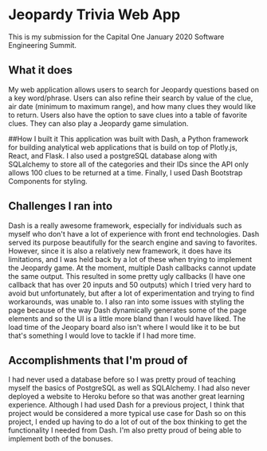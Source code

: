 # Jeopardy Trivia Web App

This is my submission for the Capital One January 2020 Software Engineering Summit. 

## What it does
My web application allows users to search for Jeopardy questions based on a key word/phrase.
Users can also refine their search by value of the clue, air date (minimum to maximum range),
and how many clues they would like to return. Users also have the option to save clues into a 
table of favorite clues. They can also play a Jeopardy game simulation.

##How I built it
This application was built with Dash, a Python framework for building analytical web applications that
is build on top of Plotly.js, React, and Flask. I also used a postgreSQL database along with
SQLalchemy to store all of the categories and their IDs since the API only allows 100 clues to be
returned at a time. Finally, I used Dash Bootstrap Components for styling. 

## Challenges I ran into
Dash is a really awesome framework, especially for individuals such as myself who don't have a
lot of experience with front end technologies. Dash served its purpose beautifully for
the search engine and saving to favorites. However, since it is also a relatively new framework,
it does have its limitations, and I was held back by a lot of these when trying to implement the Jeopardy game. At the moment, multiple Dash callbacks cannot update the same
output. This resulted in some pretty ugly callbacks (I have one callback that has over 20 inputs and 50 outputs)
which I tried very hard to avoid but unfortunately, but after a lot of experimentation and trying to find
workarounds, was unable to. I also ran into some issues with styling the page because of the way
Dash dynamically generates some of the page elements and so the UI is a little more bland than
I would have liked. The load time of the Jeopary board also isn't where I would like it to be but that's something
I would love to tackle if I had more time.

## Accomplishments that I'm proud of
I had never used a database before so I was pretty proud of teaching myself the basics of PostgreSQL as well as SQLAlchemy. 
I had also never deployed a website to Heroku before so that was another great learning experience. Although I had used Dash for a previous project,
I think that project would be considered a more typical use case for Dash so on this project, I ended up
having to do a lot of out of the box thinking to get the functionality I needed from Dash. I'm also pretty proud
of being able to implement both of the bonuses.




